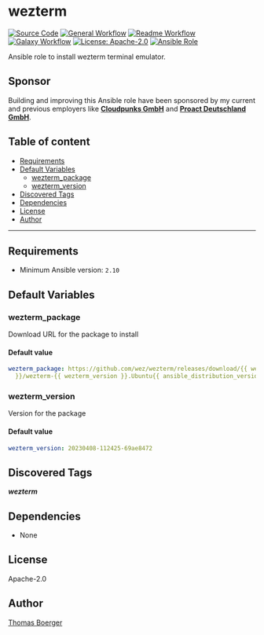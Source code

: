 # wezterm

[![Source Code](https://img.shields.io/badge/github-source%20code-blue?logo=github&logoColor=white)](https://github.com/rolehippie/wezterm)
[![General Workflow](https://github.com/rolehippie/wezterm/actions/workflows/general.yml/badge.svg)](https://github.com/rolehippie/wezterm/actions/workflows/general.yml)
[![Readme Workflow](https://github.com/rolehippie/wezterm/actions/workflows/docs.yml/badge.svg)](https://github.com/rolehippie/wezterm/actions/workflows/docs.yml)
[![Galaxy Workflow](https://github.com/rolehippie/wezterm/actions/workflows/galaxy.yml/badge.svg)](https://github.com/rolehippie/wezterm/actions/workflows/galaxy.yml)
[![License: Apache-2.0](https://img.shields.io/github/license/rolehippie/wezterm)](https://github.com/rolehippie/wezterm/blob/master/LICENSE)
[![Ansible Role](https://img.shields.io/badge/role-rolehippie.wezterm-blue)](https://galaxy.ansible.com/rolehippie/wezterm)

Ansible role to install wezterm terminal emulator.

## Sponsor

Building and improving this Ansible role have been sponsored by my current and previous employers like **[Cloudpunks GmbH](https://cloudpunks.de)** and **[Proact Deutschland GmbH](https://www.proact.eu)**.

## Table of content

- [Requirements](#requirements)
- [Default Variables](#default-variables)
  - [wezterm_package](#wezterm_package)
  - [wezterm_version](#wezterm_version)
- [Discovered Tags](#discovered-tags)
- [Dependencies](#dependencies)
- [License](#license)
- [Author](#author)

---

## Requirements

- Minimum Ansible version: `2.10`

## Default Variables

### wezterm_package

Download URL for the package to install

#### Default value

```YAML
wezterm_package: https://github.com/wez/wezterm/releases/download/{{ wezterm_version
  }}/wezterm-{{ wezterm_version }}.Ubuntu{{ ansible_distribution_version }}.deb
```

### wezterm_version

Version for the package

#### Default value

```YAML
wezterm_version: 20230408-112425-69ae8472
```

## Discovered Tags

**_wezterm_**


## Dependencies

- None

## License

Apache-2.0

## Author

[Thomas Boerger](https://github.com/tboerger)
